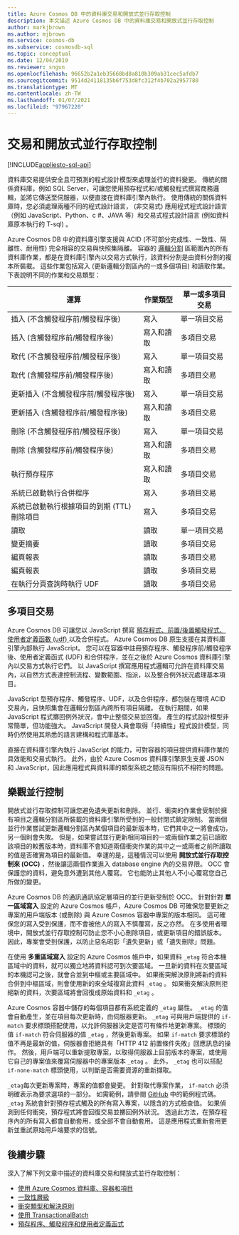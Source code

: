 ```yaml
---
title: Azure Cosmos DB 中的資料庫交易和開放式並行存取控制
description: 本文描述 Azure Cosmos DB 中的資料庫交易和開放式並行存取控制
author: markjbrown
ms.author: mjbrown
ms.service: cosmos-db
ms.subservice: cosmosdb-sql
ms.topic: conceptual
ms.date: 12/04/2019
ms.reviewer: sngun
ms.openlocfilehash: 96652b2a1eb35668bd8a810b309ab31cec5afdb7
ms.sourcegitcommit: 9514d24118135b6f753d8fc312f4b702a2957780
ms.translationtype: MT
ms.contentlocale: zh-TW
ms.lasthandoff: 01/07/2021
ms.locfileid: "97967220"
---
```

# <a name="transactions-and-optimistic-concurrency-control"></a>交易和開放式並行存取控制
[!INCLUDE[appliesto-sql-api](includes/appliesto-sql-api.md)]

資料庫交易提供安全且可預測的程式設計模型來處理並行的資料變更。 傳統的關係資料庫，例如 SQL Server，可讓您使用預存程式和/或觸發程式撰寫商務邏輯，並將它傳送至伺服器，以便直接在資料庫引擎內執行。 使用傳統的關係資料庫時，您必須處理兩種不同的程式設計語言， (非交易式) 應用程式程式設計語言（例如 JavaScript、Python、c #、JAVA 等）和交易式程式設計語言 (例如資料庫原本執行的 T-sql) 。

Azure Cosmos DB 中的資料庫引擎支援與 ACID (不可部分完成性、一致性、隔離性、耐用性) 完全相容的交易與快照集隔離。 容器的 [邏輯分割](partitioning-overview.md) 區範圍內的所有資料庫作業，都是在資料庫引擎內以交易方式執行，該資料分割是由資料分割的複本所裝載。 這些作業包括寫入 (更新邏輯分割區內的一或多個項目) 和讀取作業。 下表說明不同的作業和交易類型：

| **運算**  | **作業類型** | **單一或多項目交易** |
|---------|---------|---------|
| 插入 (不含觸發程序前/觸發程序後) | 寫入 | 單一項目交易 |
| 插入 (含觸發程序前/觸發程序後) | 寫入和讀取 | 多項目交易 |
| 取代 (不含觸發程序前/觸發程序後) | 寫入 | 單一項目交易 |
| 取代 (含觸發程序前/觸發程序後) | 寫入和讀取 | 多項目交易 |
| 更新插入 (不含觸發程序前/觸發程序後) | 寫入 | 單一項目交易 |
| 更新插入 (含觸發程序前/觸發程序後) | 寫入和讀取 | 多項目交易 |
| 刪除 (不含觸發程序前/觸發程序後) | 寫入 | 單一項目交易 |
| 刪除 (含觸發程序前/觸發程序後) | 寫入和讀取 | 多項目交易 |
| 執行預存程序 | 寫入和讀取 | 多項目交易 |
| 系統已啟動執行合併程序 | 寫入 | 多項目交易 |
| 系統已啟動執行根據項目的到期 (TTL) 刪除項目 | 寫入 | 多項目交易 |
| 讀取 | 讀取 | 單一項目交易 |
| 變更摘要 | 讀取 | 多項目交易 |
| 編頁報表 | 讀取 | 多項目交易 |
| 編頁報表 | 讀取 | 多項目交易 |
| 在執行分頁查詢時執行 UDF | 讀取 | 多項目交易 |

## <a name="multi-item-transactions"></a>多項目交易

Azure Cosmos DB 可讓您以 JavaScript 撰寫 [預存程式、前置/後置觸發程式、使用者定義函數 (udf) ](stored-procedures-triggers-udfs.md) 以及合併程式。 Azure Cosmos DB 原生支援在其資料庫引擎內部執行 JavaScript。 您可以在容器中註冊預存程序、觸發程序前/觸發程序後、使用者定義函式 (UDF) 和合併程序，並在之後於 Azure Cosmos 資料庫引擎內以交易方式執行它們。 以 JavaScript 撰寫應用程式邏輯可允許在資料庫交易內，以自然方式表達控制流程、變數範圍、指派，以及整合例外狀況處理基本項目。

JavaScript 型預存程序、觸發程序、UDF，以及合併程序，都包裝在環境 ACID 交易內，且快照集會在邏輯分割區內跨所有項目隔離。 在執行期間，如果 JavaScript 程式擲回例外狀況，會中止整個交易並回復。 產生的程式設計模型非常簡單，但功能強大。 JavaScript 開發人員會取得「持續性」程式設計模型，同時仍然使用其熟悉的語言建構和程式庫基本。

直接在資料庫引擎內執行 JavaScript 的能力，可對容器的項目提供資料庫作業的具效能和交易式執行。 此外，由於 Azure Cosmos 資料庫引擎原生支援 JSON 和 JavaScript，因此應用程式與資料庫的類型系統之間沒有阻抗不相符的問題。

## <a name="optimistic-concurrency-control"></a>樂觀並行控制

開放式並行存取控制可讓您避免遺失更新和刪除。 並行、衝突的作業會受制於擁有項目之邏輯分割區所裝載的資料庫引擎所受到的一般封閉式鎖定限制。 當兩個並行作業嘗試更新邏輯分割區內某個項目的最新版本時，它們其中之一將會成功，另一個則會失敗。 但是，如果嘗試並行更新相同項目的一或兩個作業之前已讀取該項目的較舊版本時，資料庫不會知道兩個衝突作業的其中之一或兩者之前所讀取的值是否確實為項目的最新值。 幸運的是，這種情況可以使用 **開放式並行存取控制來 (OCC)** ，然後讓這兩個作業進入 database engine 內的交易界限。 OCC 會保護您的資料，避免意外遭到其他人覆寫。 它也能防止其他人不小心覆寫您自己所做的變更。

Azure Cosmos DB 的通訊通訊協定層項目的並行更新受制於 OCC。 針對針對 **單一區域寫入** 設定的 Azure Cosmos 帳戶，Azure Cosmos DB 可確保您要更新之專案的用戶端版本 (或刪除) 與 Azure Cosmos 容器中專案的版本相同。 這可確保您的寫入受到保護，而不會被他人的寫入不慎覆寫，反之亦然。 在多使用者環境中，開放式並行存取控制可防止您不小心刪除項目，或更新項目的錯誤版本。 因此，專案會受到保護，以防止惡名昭彰「遺失更新」或「遺失刪除」問題。

在使用 **多重區域寫入** 設定的 Azure Cosmos 帳戶中，如果資料 `_etag` 符合本機區域中的資料，就可以獨立地將資料認可到次要區域。 一旦新的資料在次要區域的本機認可之後，就會合並到中樞或主要區域中。 如果衝突解決原則將新的資料合併到中樞區域，則會使用新的來全域複寫此資料 `_etag` 。 如果衝突解決原則拒絕新的資料，次要區域將會回復成原始資料和 `_etag` 。

Azure Cosmos 容器中儲存的每個項目都有系統定義的 `_etag` 屬性。 `_etag` 的值會自動產生，並在項目每次更新時，由伺服器更新。 `_etag` 可與用戶端提供的 `if-match` 要求標頭搭配使用，以允許伺服器決定是否可有條件地更新專案。 標頭的值 `if-match` 符合伺服器的值 `_etag` ，然後更新專案。 如果 `if-match` 要求標頭的值不再是最新的值，伺服器會拒絕具有「HTTP 412 前置條件失敗」回應訊息的操作。 然後，用戶端可以重新提取專案，以取得伺服器上目前版本的專案，或使用它自己的專案值來覆寫伺服器中的專案版本 `_etag` 。 此外， `_etag` 也可以搭配 `if-none-match` 標頭使用，以判斷是否需要資源的重新擷取。

`_etag`每次更新專案時，專案的值都會變更。 針對取代專案作業， `if-match` 必須明確表示為要求選項的一部分。 如需範例，請參閱 [GitHub](https://github.com/Azure/azure-cosmos-dotnet-v3/blob/master/Microsoft.Azure.Cosmos.Samples/Usage/ItemManagement/Program.cs#L676-L772) 中的範例程式碼。 `_etag` 系統會針對預存程式觸及的所有寫入專案，以隱含的方式檢查值。 如果偵測到任何衝突，預存程式將會回復交易並擲回例外狀況。 透過此方法，在預存程序內的所有寫入都會自動套用，或全部不會自動套用。 這是應用程式重新套用更新並重試原始用戶端要求的信號。

## <a name="next-steps"></a>後續步驟

深入了解下列文章中描述的資料庫交易和開放式並行存取控制：

- [使用 Azure Cosmos 資料庫、容器和項目](account-databases-containers-items.md)
- [一致性層級](consistency-levels.md)
- [衝突類型和解決原則](conflict-resolution-policies.md)
- [使用 TransactionalBatch](transactional-batch.md)
- [預存程序、觸發程序和使用者定義函式](stored-procedures-triggers-udfs.md)
